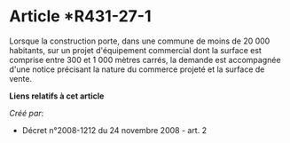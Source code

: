 # Article *R431-27-1

Lorsque la construction porte, dans une commune de moins de 20 000 habitants, sur un projet d'équipement commercial dont la
surface est comprise entre 300 et 1 000 mètres carrés, la demande est accompagnée d'une notice précisant la nature du
commerce projeté et la surface de vente.

**Liens relatifs à cet article**

_Créé par_:

  - Décret n°2008-1212 du 24 novembre 2008 - art. 2
